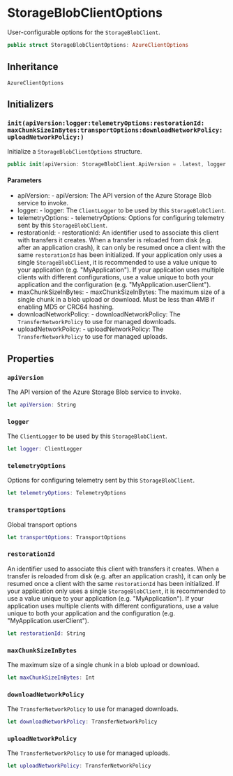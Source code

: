 # StorageBlobClientOptions

User-configurable options for the `StorageBlobClient`.

``` swift
public struct StorageBlobClientOptions:​ AzureClientOptions
```

## Inheritance

`AzureClientOptions`

## Initializers

### `init(apiVersion:​logger:​telemetryOptions:​restorationId:​maxChunkSizeInBytes:​transportOptions:​downloadNetworkPolicy:​uploadNetworkPolicy:​)`

Initialize a `StorageBlobClientOptions` structure.

``` swift
public init(apiVersion:​ StorageBlobClient.ApiVersion = .latest, logger:​ ClientLogger = ClientLoggers.default(tag:​ "StorageBlobClient"), telemetryOptions:​ TelemetryOptions = TelemetryOptions(), restorationId:​ String = DeviceProviders.appBundleInfo.identifier ?? "AzureStorageBlob", maxChunkSizeInBytes:​ Int = 4 * 1024 * 1024 - 1, transportOptions:​ TransportOptions? = nil, downloadNetworkPolicy:​ TransferNetworkPolicy? = nil, uploadNetworkPolicy:​ TransferNetworkPolicy? = nil)
```

#### Parameters

  - apiVersion:​ - apiVersion:​ The API version of the Azure Storage Blob service to invoke.
  - logger:​ - logger:​ The `ClientLogger` to be used by this `StorageBlobClient`.
  - telemetryOptions:​ - telemetryOptions:​ Options for configuring telemetry sent by this `StorageBlobClient`.
  - restorationId:​ - restorationId:​ An identifier used to associate this client with transfers it creates. When a transfer is reloaded from disk (e.g. after an application crash), it can only be resumed once a client with the same `restorationId` has been initialized. If your application only uses a single `StorageBlobClient`, it is recommended to use a value unique to your application (e.g. "MyApplication"). If your application uses multiple clients with different configurations, use a value unique to both your application and the configuration (e.g. "MyApplication.userClient").
  - maxChunkSizeInBytes:​ - maxChunkSizeInBytes:​ The maximum size of a single chunk in a blob upload or download. Must be less than 4MB if enabling MD5 or CRC64 hashing.
  - downloadNetworkPolicy:​ - downloadNetworkPolicy:​ The `TransferNetworkPolicy` to use for managed downloads.
  - uploadNetworkPolicy:​ - uploadNetworkPolicy:​ The `TransferNetworkPolicy` to use for managed uploads.

## Properties

### `apiVersion`

The API version of the Azure Storage Blob service to invoke.

``` swift
let apiVersion:​ String
```

### `logger`

The `ClientLogger` to be used by this `StorageBlobClient`.

``` swift
let logger:​ ClientLogger
```

### `telemetryOptions`

Options for configuring telemetry sent by this `StorageBlobClient`.

``` swift
let telemetryOptions:​ TelemetryOptions
```

### `transportOptions`

Global transport options

``` swift
let transportOptions:​ TransportOptions
```

### `restorationId`

An identifier used to associate this client with transfers it creates. When a transfer is reloaded from disk
(e.g. after an application crash), it can only be resumed once a client with the same `restorationId` has been
initialized. If your application only uses a single `StorageBlobClient`, it is recommended to use a value unique
to your application (e.g. "MyApplication"). If your application uses multiple clients with different
configurations, use a value unique to both your application and the configuration (e.g.
"MyApplication.userClient").

``` swift
let restorationId:​ String
```

### `maxChunkSizeInBytes`

The maximum size of a single chunk in a blob upload or download.

``` swift
let maxChunkSizeInBytes:​ Int
```

### `downloadNetworkPolicy`

The `TransferNetworkPolicy` to use for managed downloads.

``` swift
let downloadNetworkPolicy:​ TransferNetworkPolicy
```

### `uploadNetworkPolicy`

The `TransferNetworkPolicy` to use for managed uploads.

``` swift
let uploadNetworkPolicy:​ TransferNetworkPolicy
```
